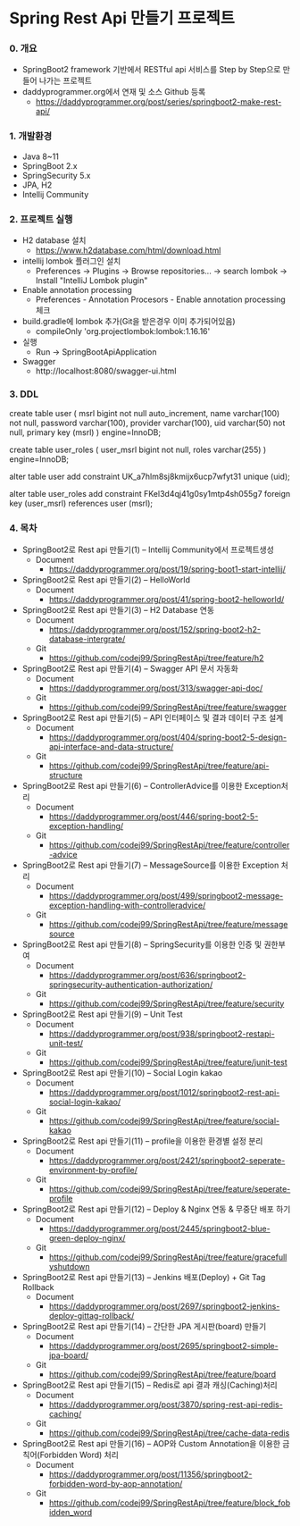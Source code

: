 # Spring Rest Api 만들기 프로젝트

### 0. 개요
- SpringBoot2 framework 기반에서 RESTful api 서비스를 Step by Step으로 만들어 나가는 프로젝트
- daddyprogrammer.org에서 연재 및 소스 Github 등록
    - https://daddyprogrammer.org/post/series/springboot2-make-rest-api/

### 1. 개발환경
- Java 8~11
- SpringBoot 2.x
- SpringSecurity 5.x
- JPA, H2
- Intellij Community

### 2. 프로젝트 실행
- H2 database 설치
    - https://www.h2database.com/html/download.html
- intellij lombok 플러그인 설치
    - Preferences -> Plugins -> Browse repositories... -> search lombok -> Install "IntelliJ Lombok plugin"
- Enable annotation processing
    - Preferences - Annotation Procesors - Enable annotation processing 체크
- build.gradle에 lombok 추가(Git을 받은경우 이미 추가되어있음)
    - compileOnly 'org.projectlombok:lombok:1.16.16'
- 실행
    - Run -> SpringBootApiApplication
- Swagger
    - http://localhost:8080/swagger-ui.html
    
### 3. DDL
create table user (
       msrl bigint not null auto_increment,
        name varchar(100) not null,
        password varchar(100),
        provider varchar(100),
        uid varchar(50) not null,
        primary key (msrl)
    ) engine=InnoDB;
    
create table user_roles (
       user_msrl bigint not null,
        roles varchar(255)
    ) engine=InnoDB;
    
    
alter table user 
add constraint UK_a7hlm8sj8kmijx6ucp7wfyt31 unique (uid);

alter table user_roles 
       add constraint FKel3d4qj41g0sy1mtp4sh055g7 
       foreign key (user_msrl) 
       references user (msrl);
       
### 4. 목차
- SpringBoot2로 Rest api 만들기(1) – Intellij Community에서 프로젝트생성
    - Document
        - https://daddyprogrammer.org/post/19/spring-boot1-start-intellij/
- SpringBoot2로 Rest api 만들기(2) – HelloWorld
    - Document
        - https://daddyprogrammer.org/post/41/spring-boot2-helloworld/
- SpringBoot2로 Rest api 만들기(3) – H2 Database 연동
    - Document
        - https://daddyprogrammer.org/post/152/spring-boot2-h2-database-intergrate/
    - Git
        - https://github.com/codej99/SpringRestApi/tree/feature/h2
- SpringBoot2로 Rest api 만들기(4) – Swagger API 문서 자동화
    - Document
        - https://daddyprogrammer.org/post/313/swagger-api-doc/
    - Git
        - https://github.com/codej99/SpringRestApi/tree/feature/swagger
- SpringBoot2로 Rest api 만들기(5) – API 인터페이스 및 결과 데이터 구조 설계
    - Document
        - https://daddyprogrammer.org/post/404/spring-boot2-5-design-api-interface-and-data-structure/
    - Git
        - https://github.com/codej99/SpringRestApi/tree/feature/api-structure
- SpringBoot2로 Rest api 만들기(6) – ControllerAdvice를 이용한 Exception처리
    - Document 
        - https://daddyprogrammer.org/post/446/spring-boot2-5-exception-handling/
    - Git
        - https://github.com/codej99/SpringRestApi/tree/feature/controller-advice
- SpringBoot2로 Rest api 만들기(7) – MessageSource를 이용한 Exception 처리
    - Document
        - https://daddyprogrammer.org/post/499/springboot2-message-exception-handling-with-controlleradvice/
    - Git
        - https://github.com/codej99/SpringRestApi/tree/feature/messagesource
- SpringBoot2로 Rest api 만들기(8) – SpringSecurity를 이용한 인증 및 권한부여
    - Document
        - https://daddyprogrammer.org/post/636/springboot2-springsecurity-authentication-authorization/
    - Git
        - https://github.com/codej99/SpringRestApi/tree/feature/security
- SpringBoot2로 Rest api 만들기(9) – Unit Test
    - Document
        - https://daddyprogrammer.org/post/938/springboot2-restapi-unit-test/
    - Git
        - https://github.com/codej99/SpringRestApi/tree/feature/junit-test
- SpringBoot2로 Rest api 만들기(10) – Social Login kakao
    - Document
        - https://daddyprogrammer.org/post/1012/springboot2-rest-api-social-login-kakao/
    - Git
        - https://github.com/codej99/SpringRestApi/tree/feature/social-kakao
- SpringBoot2로 Rest api 만들기(11) – profile을 이용한 환경별 설정 분리
    - Document
        - https://daddyprogrammer.org/post/2421/springboot2-seperate-environment-by-profile/
    - Git
        - https://github.com/codej99/SpringRestApi/tree/feature/seperate-profile
 - SpringBoot2로 Rest api 만들기(12) – Deploy & Nginx 연동 & 무중단 배포 하기
    - Document
        - https://daddyprogrammer.org/post/2445/springboot2-blue-green-deploy-nginx/
    - Git
        - https://github.com/codej99/SpringRestApi/tree/feature/gracefullyshutdown
  - SpringBoot2로 Rest api 만들기(13) – Jenkins 배포(Deploy) + Git Tag Rollback
    - Document
        - https://daddyprogrammer.org/post/2697/springboot2-jenkins-deploy-gittag-rollback/
  - SpringBoot2로 Rest api 만들기(14) – 간단한 JPA 게시판(board) 만들기
    - Document
        - https://daddyprogrammer.org/post/2695/springboot2-simple-jpa-board/
    - Git
        - https://github.com/codej99/SpringRestApi/tree/feature/board
  - SpringBoot2로 Rest api 만들기(15) – Redis로 api 결과 캐싱(Caching)처리
    - Document
        - https://daddyprogrammer.org/post/3870/spring-rest-api-redis-caching/
    - Git
        - https://github.com/codej99/SpringRestApi/tree/cache-data-redis
  - SpringBoot2로 Rest api 만들기(16) – AOP와 Custom Annotation을 이용한 금칙어(Forbidden Word) 처리
    - Document
        - https://daddyprogrammer.org/post/11356/springboot2-forbidden-word-by-aop-annotation/
    - Git
        - https://github.com/codej99/SpringRestApi/tree/feature/block_fobidden_word
